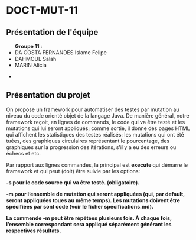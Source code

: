 DOCT-MUT-11
==

Présentation de l'équipe
-
<ul><b> Groupe 11</b> :
<li>DA COSTA FERNANDES	Islame Felipe</li>
<li>DAHMOUL	Salah</li>
<li>MARIN Alicia</li>
</ul>

-

Présentation du projet
-

<p>On propose un framework pour automatiser des testes par mutation au niveau du code orienté objet de la langage Java. De manière général, notre framework reçoit, en lignes de commands, le code qui va être testé et les mutations qui lui seront appliqués; comme sortie, il donne des pages HTML qui affichent les statistiques des testes réalisés: les mutations qui ont été tuées, des graphiques circulaires représentant le pourcentage, des graphiques sur la progression des itérations, s’il y a eu des erreurs ou échecs et etc.</p>

<p>Par rapport aux lignes commandes, la principal est <b> execute </b> qui démarre le framework et qui peut (doit) être suivie par les options: </p>

<p><b> -s <b> pour le code source qui va être testé. (obligatoire).</p>
<p><b> -m <b> pour l’ensemble de mutation qui seront appliquées (qui, par default, seront appliquées toues au même temps). Les mutations doivent être spécifiées par sont code (voir le ficher spécifications.md). </p>  

<p>La commende <b> -m <b> peut être répétées plusieurs fois. À chaque fois, l’ensemble correspondant sera appliqué séparément générant les respectives résultats.</p>   

